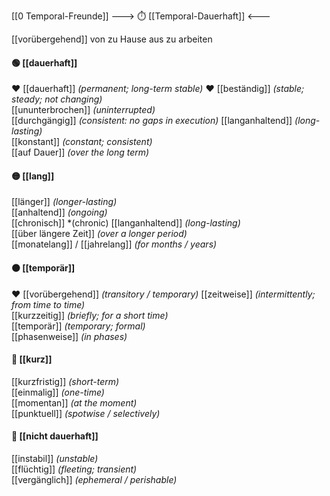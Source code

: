 [[0 Temporal-Freunde]]
---> ⏱️ [[Temporal-Dauerhaft]] <---

 [[vorübergehend]] von zu Hause aus zu arbeiten
#### 🟢 [[dauerhaft]] 
❤️ [[dauerhaft]] *(permanent; long-term stable)*
❤️ [[beständig]] *(stable; steady; not changing)*  
[[ununterbrochen]] *(uninterrupted)*  
[[durchgängig]] *(consistent: no gaps in execution)*
[[langanhaltend]] *(long-lasting)*  
[[konstant]] *(constant; consistent)*  
[[auf Dauer]] *(over the long term)*  

#### 🟡 [[lang]] 
[[länger]] *(longer-lasting)*  
[[anhaltend]] *(ongoing)*  
[[chronisch]] *(chronic)
[[langanhaltend]] *(long-lasting)*  
[[über längere Zeit]] *(over a longer period)*  
[[monatelang]] / [[jahrelang]] *(for months / years)*  

#### 🟠 [[temporär]]
❤️ [[vorübergehend]] *(transitory / temporary)*
[[zeitweise]] *(intermittently; from time to time)*  
[[kurzzeitig]] *(briefly; for a short time)*  
[[temporär]] *(temporary; formal)*  
[[phasenweise]] *(in phases)*  

#### 🔵 [[kurz]] 
[[kurzfristig]] *(short-term)*  
[[einmalig]] *(one-time)*  
[[momentan]] *(at the moment)*  
[[punktuell]] *(spotwise / selectively)*  

#### 🔴 [[nicht dauerhaft]] 
[[instabil]] *(unstable)*  
[[flüchtig]] *(fleeting; transient)*  
[[vergänglich]] *(ephemeral / perishable)*  